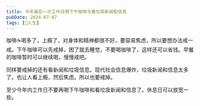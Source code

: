 ```yaml
---
title: 今年最后一次工作日喝下午咖啡与看垃圾新闻和信息
pubDate: 2024-07-07
tags: [💖人生]
---
```


咖啡☕️喝多了，上瘾了，对身体和精神都很不好，要容易焦虑，所以要想办法戒一戒。下午咖啡可以先戒掉，困了就去睡觉，不要喝咖啡了，这样还可以省钱。早餐的咖啡暂时可以继续喝，慢慢戒吧。

同样要戒掉的还有看新闻和垃圾信息。现代社会信息爆炸，垃圾新闻和信息太多了。也让人看上瘾，然后焦虑。所以也要戒掉。

至少今年内工作日不要再喝下午咖啡和看垃圾新闻和信息了。休息日可以放宽一些。
